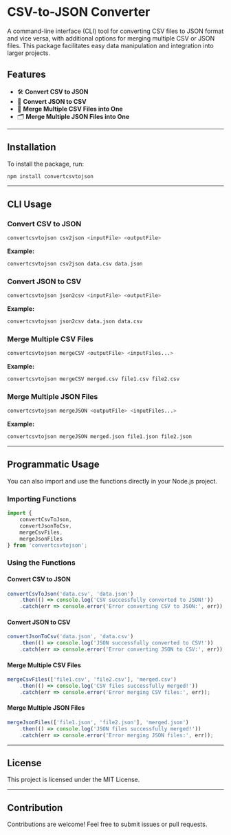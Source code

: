 
# CSV-to-JSON Converter

A command-line interface (CLI) tool for converting CSV files to JSON format and vice versa, with additional options for merging multiple CSV or JSON files. This package facilitates easy data manipulation and integration into larger projects.

## Features

- 🛠 **Convert CSV to JSON**
- 🔄 **Convert JSON to CSV**
- 📂 **Merge Multiple CSV Files into One**
- 🗂 **Merge Multiple JSON Files into One**

---

## Installation

To install the package, run:

```bash
npm install convertcsvtojson
```

---

## CLI Usage

### Convert CSV to JSON
```bash
convertcsvtojson csv2json <inputFile> <outputFile>
```

**Example:**
```bash
convertcsvtojson csv2json data.csv data.json
```

### Convert JSON to CSV
```bash
convertcsvtojson json2csv <inputFile> <outputFile>
```

**Example:**
```bash
convertcsvtojson json2csv data.json data.csv
```

### Merge Multiple CSV Files
```bash
convertcsvtojson mergeCSV <outputFile> <inputFiles...>
```

**Example:**
```bash
convertcsvtojson mergeCSV merged.csv file1.csv file2.csv
```

### Merge Multiple JSON Files
```bash
convertcsvtojson mergeJSON <outputFile> <inputFiles...>
```

**Example:**
```bash
convertcsvtojson mergeJSON merged.json file1.json file2.json
```

---

## Programmatic Usage

You can also import and use the functions directly in your Node.js project.

### Importing Functions

```javascript
import {
    convertCsvToJson,
    convertJsonToCsv,
    mergeCsvFiles,
    mergeJsonFiles
} from 'convertcsvtojson';
```

### Using the Functions

#### Convert CSV to JSON
```javascript
convertCsvToJson('data.csv', 'data.json')
    .then(() => console.log('CSV successfully converted to JSON!'))
    .catch(err => console.error('Error converting CSV to JSON:', err));
```

#### Convert JSON to CSV
```javascript
convertJsonToCsv('data.json', 'data.csv')
    .then(() => console.log('JSON successfully converted to CSV!'))
    .catch(err => console.error('Error converting JSON to CSV:', err));
```

#### Merge Multiple CSV Files
```javascript
mergeCsvFiles(['file1.csv', 'file2.csv'], 'merged.csv')
    .then(() => console.log('CSV files successfully merged!'))
    .catch(err => console.error('Error merging CSV files:', err));
```

#### Merge Multiple JSON Files
```javascript
mergeJsonFiles(['file1.json', 'file2.json'], 'merged.json')
    .then(() => console.log('JSON files successfully merged!'))
    .catch(err => console.error('Error merging JSON files:', err));
```

---

## License

This project is licensed under the MIT License.

--- 

## Contribution

Contributions are welcome! Feel free to submit issues or pull requests.

